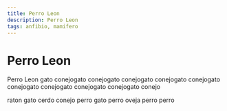 ```yaml
---
title: Perro Leon
description: Perro Leon
tags: anfibio, mamifero
---
```


# Perro Leon

Perro Leon gato conejogato conejogato conejogato conejogato conejogato conejogato conejogato conejogato conejogato conejo

raton gato cerdo conejo perro gato perro oveja perro perro